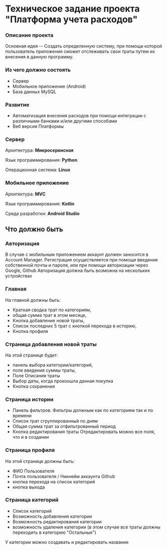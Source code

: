 # Техническое задание проекта "Платформа учета расходов"

### Описание проекта

Основная идея -- Создать определенную систему, при помощи которой пользователь приложения сможет отслеживать свои траты
путем их внесения в данную программу.

### Из чего должно состоять

- Сервер
- Мобильное приложение (Android)
- База данных MySQL

### Развитие

- Автоматизация внесения расходов при помощи интеграции с различными банками и/или другими способами
- Веб версия Платформы

### Сервер

Архитектура: **Микросервисная**

Язык программирования: **Python**

Операционная система: **Linux**

### Мобильное приложение

Архитектура: **MVC**

Язык программирования: **Kotlin**

Среда разработки: **Android Studio**

## Что должно быть

### Авторизация

В случае с мобильным приложением аккаунт должен заносится в Account Manager. Регистрация осуществляется при помощи
введения собственной почты и пароля, или при помощи авторизации через Google, Github
Авторизация должна быть возможна на нескольких устройствах

### Главная

На главной должны быть:
 - Краткая сводка трат по категориям, 
 - общая сумма трат в этом месяце, 
 - Кнопка добавление новой траты, 
 - Список последних 5 трат с кнопкой перехода в историю,
 - Кнопка профиля

### Страница добавления новой траты

На этой странице будет:

- панель выбора категории/категорий,
- поле введения суммы траты,
- Поле Описания траты
- Выбор даты, когда произошла данная покупка
- Кнопка сохранения

###  Страница истории

- Панель фильтров. Фильтры должным как по категориям так и по времени
- Список трат сгруппированный по дням
- Общая сумма трат за отфильтрованный период
- Кнопка редактирования траты
Отредактировать можно все поля, что и в создании

### Страница профиля

На этой странице должны быть:
- ФИО Пользователя
- Почта пользователя / Никнейм аккаунта Github
- кнопка перехода на список категорий
- кнопка выхода

### Страница категорий
- Список категорий
- Возможность добавления категории
- Возможность редактирования категории
- возможность удаления категории (в этом случае все траты должны переходить в категорию "Остальные")

У категории можно создавать и редактировать название

